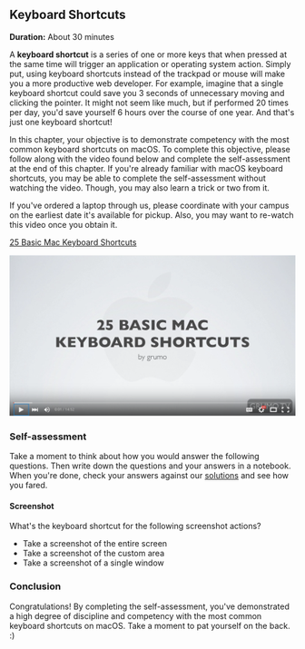 ## Keyboard Shortcuts

**Duration:** About 30 minutes

A **keyboard shortcut** is a series of one or more keys that when pressed at the same time will trigger an application or operating system action. Simply put, using keyboard shortcuts instead of the trackpad or mouse will make you a more productive web developer. For example, imagine that a single keyboard shortcut could save you 3 seconds of unnecessary moving and clicking the pointer. It might not seem like much, but if performed 20 times per day, you'd save yourself 6 hours over the course of one year. And that's just one keyboard shortcut!

In this chapter, your objective is to demonstrate competency with the most common keyboard shortcuts on macOS. To complete this objective, please follow along with the video found below and complete the self-assessment at the end of this chapter. If you're already familiar with macOS keyboard shortcuts, you may be able to complete the self-assessment without watching the video. Though, you may also learn a trick or two from it.

If you've ordered a laptop through us, please coordinate with your campus on the earliest date it's available for pickup. Also, you may want to re-watch this video once you obtain it.

[25 Basic Mac Keyboard Shortcuts][keyboard-shortcuts]

[![](images/shortcuts.png)][keyboard-shortcuts]

### Self-assessment

Take a moment to think about how you would answer the following questions. Then write down the questions and your answers in a notebook. When you're done, check your answers against our [solutions](solutions/shortcuts.md) and see how you fared.





#### Screenshot

What's the keyboard shortcut for the following screenshot actions?

- Take a screenshot of the entire screen
- Take a screenshot of the custom area
- Take a screenshot of a single window

### Conclusion

Congratulations! By completing the self-assessment, you've demonstrated a high degree of discipline and competency with the most common keyboard shortcuts on macOS. Take a moment to pat yourself on the back. :)


[keyboard-shortcuts]: https://www.youtube.com/watch?v=AdMuZses96Q

